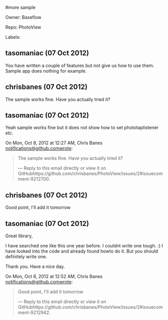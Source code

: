 #more sample

Owner: Baseflow

Repo: PhotoView

Labels: 

## tasomaniac (07 Oct 2012)

You have written a couple of features but not give us how to use them. Sample app does nothing for example.


## chrisbanes (07 Oct 2012)

The sample works fine. Have you actually tried it?


## tasomaniac (07 Oct 2012)

Yeah sample works fine but it does not show how to set phototaplistener etc.

On Mon, Oct 8, 2012 at 12:27 AM, Chris Banes notifications@github.comwrote:

> The sample works fine. Have you actually tried it?
> 
> —
> Reply to this email directly or view it on GitHubhttps://github.com/chrisbanes/PhotoView/issues/2#issuecomment-9212700.


## chrisbanes (07 Oct 2012)

Good point, I'll add it tomorrow


## tasomaniac (07 Oct 2012)

Great library,

I have searched one like this one year before. I couldnt write one tough. :)
I have looked into the code and already found howto do it. But you should
definitely write one.

Thank you. Have a nice day.

On Mon, Oct 8, 2012 at 12:52 AM, Chris Banes notifications@github.comwrote:

> Good point, I'll add it tomorrow
> 
> —
> Reply to this email directly or view it on GitHubhttps://github.com/chrisbanes/PhotoView/issues/2#issuecomment-9212942.


